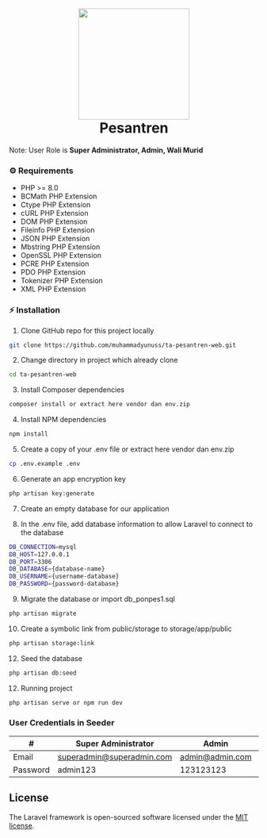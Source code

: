 <h1 align="center">
  <img src="https://raw.githubusercontent.com/laravel/art/master/logo-lockup/5%20SVG/2%20CMYK/1%20Full%20Color/laravel-logolockup-cmyk-red.svg" width="224px"/><br/>
  Pesantren
</h1>

Note: User Role is <b>Super Administrator, Admin, Wali Murid</b>

### ⚙️ Requirements
- PHP >= 8.0
- BCMath PHP Extension
- Ctype PHP Extension
- cURL PHP Extension
- DOM PHP Extension
- Fileinfo PHP Extension
- JSON PHP Extension
- Mbstring PHP Extension
- OpenSSL PHP Extension
- PCRE PHP Extension
- PDO PHP Extension
- Tokenizer PHP Extension
- XML PHP Extension

### ⚡️ Installation
1. Clone GitHub repo for this project locally
```bash
git clone https://github.com/muhammadyunuss/ta-pesantren-web.git
```
2. Change directory in project which already clone
```bash
cd ta-pesantren-web
```
3. Install Composer dependencies
```bash
composer install or extract here vendor dan env.zip
```
4. Install NPM dependencies
```bash
npm install
```
5. Create a copy of your .env file or extract here vendor dan env.zip
```bash
cp .env.example .env
```
6. Generate an app encryption key
```bash
php artisan key:generate
```
7. Create an empty database for our application

8. In the .env file, add database information to allow Laravel to connect to the database
```bash
DB_CONNECTION=mysql
DB_HOST=127.0.0.1
DB_PORT=3306
DB_DATABASE={database-name}
DB_USERNAME={username-database}
DB_PASSWORD={password-database}
```
9. Migrate the database or import db_ponpes1.sql
```bash
php artisan migrate
```
10. Create a symbolic link from public/storage to storage/app/public
```bash
php artisan storage:link
```
12. Seed the database
```bash
php artisan db:seed
```
12. Running project
```bash
php artisan serve or npm run dev
```

### User Credentials in Seeder
| #        | Super Administrator    | Admin            | Wali Murid              |
| -------- | ---------------- | ------------------- | ------------------- |
| Email    | superadmin@superadmin.com | admin@admin.com | walimurid@walimurid.com |
| Password | admin123         | 123123123            | 123123123            |

## License

The Laravel framework is open-sourced software licensed under the [MIT license](https://opensource.org/licenses/MIT).
